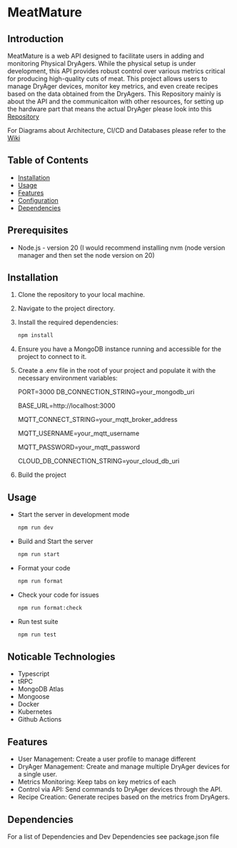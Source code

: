 # MeatMature

## Introduction

MeatMature is a web API designed to facilitate users in adding and monitoring Physical DryAgers. While the physical setup is under development, this API provides robust control over various metrics critical for producing high-quality cuts of meat. This project allows users to manage DryAger devices, monitor key metrics, and even create recipes based on the data obtained from the DryAgers.
This Repository mainly is about the API and the communicaiton with other resources, for setting up the hardware part that means the actual DryAger please look into this [Repository](https://www.github.com/lnart/dryAgerEdgeDevice)

For Diagrams about Architecture, CI/CD and Databases please refer to the [Wiki](https://github.com/lnart/dryAger/wiki)

## Table of Contents

- [Installation](#installation)
- [Usage](#usage)
- [Features](#features)
- [Configuration](#configuration)
- [Dependencies](#dependencies)

## Prerequisites

- Node.js - version 20
  (I would recommend installing nvm (node version manager and then set the node version on 20)

## Installation

1. Clone the repository to your local machine.
2. Navigate to the project directory.
3. Install the required dependencies:
   ```bash
   npm install
   ```
4. Ensure you have a MongoDB instance running and accessible for the project to connect to it.
5. Create a .env file in the root of your project and populate it with the necessary environment variables:

   PORT=3000
   DB_CONNECTION_STRING=your_mongodb_uri

   BASE_URL=http://localhost:3000

   MQTT_CONNECT_STRING=your_mqtt_broker_address

   MQTT_USERNAME=your_mqtt_username

   MQTT_PASSWORD=your_mqtt_password

   CLOUD_DB_CONNECTION_STRING=your_cloud_db_uri

6. Build the project

## Usage

- Start the server in development mode
  ```bash
  npm run dev
  ```
- Build and Start the server
  ```bash
  npm run start
  ```
- Format your code
  ```bash
  npm run format
  ```
- Check your code for issues
  ```bash
  npm run format:check
  ```
- Run test suite
  ```bash
  npm run test
  ```

## Noticable Technologies

- Typescript
- tRPC
- MongoDB Atlas
- Mongoose
- Docker
- Kubernetes
- Github Actions

## Features

- User Management: Create a user profile to manage different
- DryAger Management: Create and manage multiple DryAger devices for a single user.
- Metrics Monitoring: Keep tabs on key metrics of each
- Control via API: Send commands to DryAger devices through the API.
- Recipe Creation: Generate recipes based on the metrics from DryAgers.

## Dependencies

For a list of Dependencies and Dev Dependencies see package.json file
